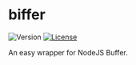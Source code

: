 # biffer
![Version](https://img.shields.io/github/package-json/v/zheung/biffer?style=flat-square)
[![License](https://img.shields.io/github/license/zheung/biffer?style=flat-square)](https://www.gnu.org/licenses/lgpl-3.0-standalone.html)

An easy wrapper for NodeJS Buffer.